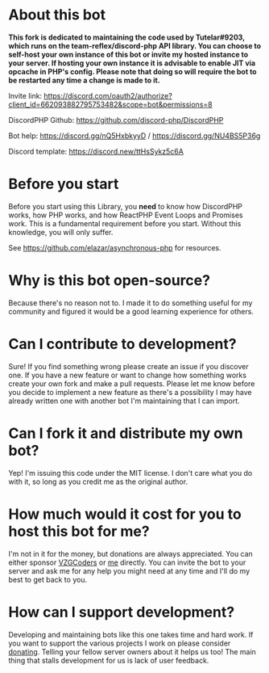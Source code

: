 # About this bot

**This fork is dedicated to maintaining the code used by Tutelar#9203, which runs on the team-reflex/discord-php API library. You can choose to self-host your own instance of this bot or invite my hosted instance to your server. If hosting your own instance it is advisable to enable JIT via opcache in PHP's config. Please note that doing so will require the bot to be restarted any time a change is made to it.**

Invite link: https://discord.com/oauth2/authorize?client_id=662093882795753482&scope=bot&permissions=8

DiscordPHP Github: https://github.com/discord-php/DiscordPHP

Bot help: https://discord.gg/nQ5HxbkyyD / https://discord.gg/NU4BS5P36g

Discord template: https://discord.new/ttHsSykz5c6A

# Before you start
Before you start using this Library, you **need** to know how DiscordPHP works, how PHP works, and how ReactPHP Event Loops and Promises work. This is a fundamental requirement before you start. Without this knowledge, you will only suffer.

See https://github.com/elazar/asynchronous-php for resources.

# Why is this bot open-source?
Because there's no reason not to. I made it to do something useful for my community and figured it would be a good learning experience for others.

# Can I contribute to development?
Sure! If you find something wrong please create an issue if you discover one. If you have a new feature or want to change how something works create your own fork and make a pull requests. Please let me know before you decide to implement a new feature as there's a possibility I may have already written one with another bot I'm maintaining that I can import.

# Can I fork it and distribute my own bot?
Yep! I'm issuing this code under the MIT license. I don't care what you do with it, so long as you credit me as the original author.

# How much would it cost for you to host this bot for me?
I'm not in it for the money, but donations are always appreciated. You can either sponsor [VZGCoders](https://github.com/sponsors/VZGCoders) or [me](https://github.com/sponsors/valzargaming) directly. You can invite the bot to your server and ask me for any help you might need at any time and I'll do my best to get back to you.

# How can I support development?
Developing and maintaining bots like this one takes time and hard work. If you want to support the various projects I work on please consider [donating](https://github.com/sponsors/valzargaming). Telling your fellow server owners about it helps us too! The main thing that stalls development for us is lack of user feedback.
